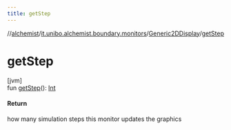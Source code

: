 ```yaml
---
title: getStep
---
```

//[alchemist](../../../index.html)/[it.unibo.alchemist.boundary.monitors](../index.html)/[Generic2DDisplay](index.html)/[getStep](get-step.html)



# getStep



[jvm]\
fun [getStep](get-step.html)(): [Int](https://kotlinlang.org/api/latest/jvm/stdlib/kotlin/-int/index.html)



#### Return



how many simulation steps this monitor updates the graphics




